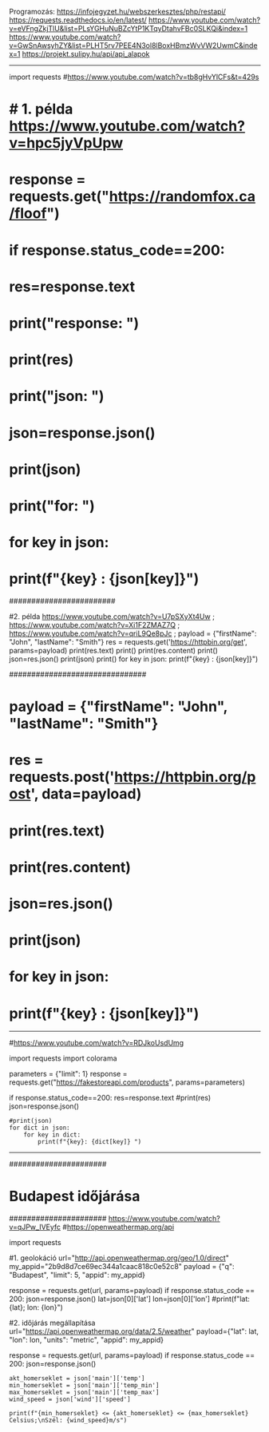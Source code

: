 Programozás:
https://infojegyzet.hu/webszerkesztes/php/restapi/
https://requests.readthedocs.io/en/latest/
https://www.youtube.com/watch?v=eVFngZkjTlU&list=PLsYGHuNuBZcYtP1KTqyDtahvFBc0SLKQi&index=1
https://www.youtube.com/watch?v=GwSnAwsyhZY&list=PLHT5rv7PEE4N3ol8lBoxHBmzWvVW2UwmC&index=1
https://projekt.sulipy.hu/api/api_alapok

*********************************************************************************
import requests #https://www.youtube.com/watch?v=tb8gHvYlCFs&t=429s

# # 1. példa https://www.youtube.com/watch?v=hpc5jyVpUpw
# response = requests.get("https://randomfox.ca/floof")

# if response.status_code==200:
#     res=response.text
#     print("response: ")
#     print(res)
#     print("json: ")
#     json=response.json()
#     print(json)
#     print("for: ")
#     for key in json:
#         print(f"{key} : {json[key]}")

########################

#2. példa https://www.youtube.com/watch?v=U7pSXyXt4Uw   ;  https://www.youtube.com/watch?v=Xi1F2ZMAZ7Q  ;   https://www.youtube.com/watch?v=qriL9Qe8pJc  ;
payload = {"firstName": "John", "lastName": "Smith"}
res = requests.get('https://httpbin.org/get', params=payload)
print(res.text)
print()
print(res.content)
print()
json=res.json()
print(json)
print()
for key in json:
    print(f"{key} : {json[key]}")


###############################
# payload = {"firstName": "John", "lastName": "Smith"}
# res = requests.post('https://httpbin.org/post', data=payload)
# print(res.text)
# print(res.content)
# json=res.json()
# print(json)
# for key in json:
#     print(f"{key} : {json[key]}")

************************************************************************************

#https://www.youtube.com/watch?v=RDJkoUsdUmg

import requests
import colorama

parameters = {"limit": 1}
response = requests.get("https://fakestoreapi.com/products", params=parameters)


if response.status_code==200:
    res=response.text
    #print(res)
    json=response.json()
    
    #print(json)
    for dict in json:
        for key in dict:
            print(f"{key}: {dict[key]} ")


*************************************************************************************

######################
# Budapest időjárása #
###################### https://www.youtube.com/watch?v=qJPw_IVEyfc
#https://openweathermap.org/api

import requests

#1. geolokáció
url="http://api.openweathermap.org/geo/1.0/direct"
my_appid="2b9d8d7ce69ec344a1caac818c0e52c8"
payload = {"q": "Budapest", "limit": 5, "appid": my_appid}

response = requests.get(url, params=payload)
if response.status_code == 200:
    json=response.json()
    lat=json[0]['lat']
    lon=json[0]['lon']
    #print(f"lat: {lat}; lon: {lon}")


#2. időjárás megállapítása
url="https://api.openweathermap.org/data/2.5/weather"
payload={"lat": lat, "lon": lon, "units": "metric", "appid": my_appid}

response = requests.get(url, params=payload)
if response.status_code == 200:
    json=response.json()

    

    akt_homerseklet = json['main']['temp']
    min_homerseklet = json['main']['temp_min']
    max_homerseklet = json['main']['temp_max']
    wind_speed = json['wind']['speed']

    print(f"{min_homerseklet} <= {akt_homerseklet} <= {max_homerseklet} Celsius;\nSzél: {wind_speed}m/s")
